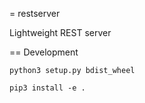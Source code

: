 = restserver

Lightweight REST server

== Development

```
python3 setup.py bdist_wheel
```

```
pip3 install -e .
```